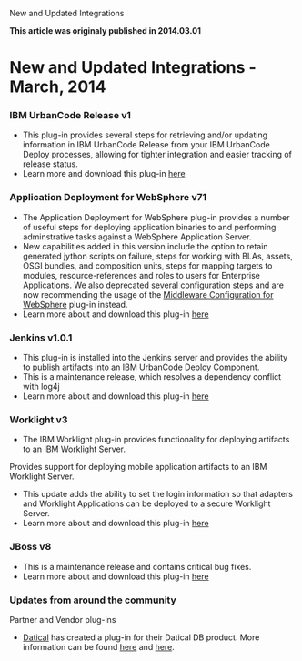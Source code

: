 





New and Updated Integrations

**This article was originaly published in 2014.03.01**


New and Updated Integrations - March, 2014
==========================================





### IBM UrbanCode Release v1


* This plug-in provides several steps for retrieving and/or updating information in IBM UrbanCode Release from your IBM UrbanCode Deploy processes, allowing for tighter integration and easier tracking of release status.
* Learn more and download this plug-in [here](https://developer.ibm.com/urbancode/plugin/ibm-urbancode-release/)




### Application Deployment for WebSphere v71


* The Application Deployment for WebSphere plug-in provides a number of useful steps for deploying application binaries to and performing adminstrative tasks against a WebSphere Application Server.
* New capabilities added in this version include the option to retain generated jython scripts on failure, steps for working with BLAs, assets, OSGI bundles, and composition units, steps for mapping targets to modules, resource-references and roles to users for Enterprise Applications. We also deprecated several configuration steps and are now recommending the usage of the [Middleware Configuration for WebSphere](https://developer.ibm.com/urbancode/plugin/ibm-middleware-configuration-websphere-ibmucd/) plug-in instead.
* Learn more about and download this plug-in [here](https://developer.ibm.com/urbancode/plugin/application-deployment-for-websphere-ibmucd/)




### Jenkins v1.0.1


* This plug-in is installed into the Jenkins server and provides the ability to publish artifacts into an IBM UrbanCode Deploy Component.
* This is a maintenance release, which resolves a dependency conflict with log4j
* Learn more about and download this plug-in [here](https://developer.ibm.com/urbancode/plugin/jenkins-ibmucd/)




### Worklight v3


* The IBM Worklight plug-in provides functionality for deploying artifacts to an IBM Worklight Server.  

Provides support for deploying mobile application artifacts to an IBM Worklight Server.
* This update adds the ability to set the login information so that adapters and Worklight Applications can be deployed to a secure Worklight Server.
* Learn more about and download this plug-in [here](https://developer.ibm.com/urbancode/plugin/ibm-worklight-ibmucd/)




### JBoss v8


* This is a maintenance release and contains critical bug fixes.
* Learn more about and download this plug-in [here](https://developer.ibm.com/urbancode/plugin/jboss-ibmucd/)




### Updates from around the community


Partner and Vendor plug-ins


* [Datical](http://www.datical.com/) has created a plug-in for their Datical DB product. More information can be found [here](https://developer.ibm.com/urbancode/plugin/datical-urbancode-deploy/) and [here](http://www-304.ibm.com/partnerworld/gsd/solutiondetails.do?solution=50447&lc=en&stateCd=P&tab=1).







